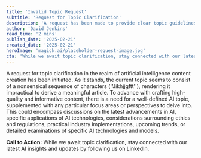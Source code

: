 ```yaml
---
title: 'Invalid Topic Request'
subtitle: 'Request for Topic Clarification'
description: 'A request has been made to provide clear topic guidelines and specifications for creating meaningful AI-related content. The current provided topic appears to be a random string of characters (''Jikhjjgftt'') which cannot form the basis of a valuable article. To proceed with creating high-quality content, a specific artificial intelligence topic is needed, along with any particular focus areas or angles to be explored. This could include recent developments in AI, specific applications, ethics and regulations, industry implementations, emerging trends, or particular AI technologies and models.'
author: 'David Jenkins'
read_time: '2 mins'
publish_date: '2025-02-21'
created_date: '2025-02-21'
heroImage: 'magick.ai/placeholder-request-image.jpg'
cta: 'While we await topic clarification, stay connected with our latest AI insights and updates by following us on LinkedIn.'
---
```


A request for topic clarification in the realm of artificial intelligence content creation has been initiated. As it stands, the current topic seems to consist of a nonsensical sequence of characters (''Jikhjjgftt''), rendering it impractical to derive a meaningful article. To advance with crafting high-quality and informative content, there is a need for a well-defined AI topic, supplemented with any particular focus areas or perspectives to delve into. This could encompass discussions on the latest advancements in AI, specific applications of AI technologies, considerations surrounding ethics and regulations, practical industry implementations, upcoming trends, or detailed examinations of specific AI technologies and models.

**Call to Action:** While we await topic clarification, stay connected with our latest AI insights and updates by following us on LinkedIn.